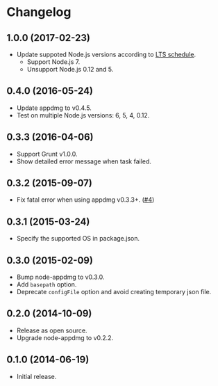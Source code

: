 # Changelog

## 1.0.0 (2017-02-23)
- Update suppoted Node.js versions according to [LTS schedule](https://github.com/nodejs/LTS).
  - Support Node.js 7.
  - Unsupport Node.js 0.12 and 5.

## 0.4.0 (2016-05-24)
- Update appdmg to v0.4.5.
- Test on multiple Node.js versions: 6, 5, 4, 0.12.

## 0.3.3 (2016-04-06)
- Support Grunt v1.0.0.
- Show detailed error message when task failed.

## 0.3.2 (2015-09-07)
- Fix fatal error when using appdmg v0.3.3+. ([#4](https://github.com/rakuten-frontend/grunt-appdmg/issues/4))

## 0.3.1 (2015-03-24)
- Specify the supported OS in package.json.

## 0.3.0 (2015-02-09)
- Bump node-appdmg to v0.3.0.
- Add `basepath` option.
- Deprecate `configFile` option and avoid creating temporary json file.

## 0.2.0 (2014-10-09)
- Release as open source.
- Upgrade node-appdmg to v0.2.2.

## 0.1.0 (2014-06-19)
- Initial release.
